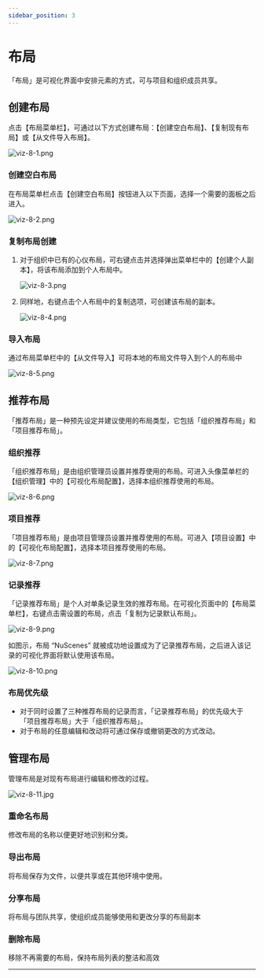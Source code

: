 ```yaml
---
sidebar_position: 3
---
```


# 布局

「布局」是可视化界面中安排元素的方式，可与项目和组织成员共享。

## 创建布局

点击【布局菜单栏】，可通过以下方式创建布局：【创建空白布局】、【复制现有布局】或【从文件导入布局】。

![viz-8-1.png](./img/viz-8-1.png)

### 创建空白布局

在布局菜单栏点击【创建空白布局】按钮进入以下页面，选择一个需要的面板之后进入。

![viz-8-2.png](./img/viz-8-2.png)

### 复制布局创建

1. 对于组织中已有的心仪布局，可右键点击并选择弹出菜单栏中的【创建个人副本】，将该布局添加到个人布局中。

   ![viz-8-3.png](./img/viz-8-3.png)

2. 同样地，右键点击个人布局中的复制选项，可创建该布局的副本。

   ![viz-8-4.png](./img/viz-8-4.png)

### 导入布局

通过布局菜单栏中的【从文件导入】可将本地的布局文件导入到个人的布局中

![viz-8-5.png](./img/viz-8-5.png)

## 推荐布局

「推荐布局」是一种预先设定并建议使用的布局类型，它包括「组织推荐布局」和「项目推荐布局」。

### 组织推荐

「组织推荐布局」是由组织管理员设置并推荐使用的布局。可进入头像菜单栏的【组织管理】中的【可视化布局配置】，选择本组织推荐使用的布局。

![viz-8-6.png](./img/viz-8-6.png)

### 项目推荐

「项目推荐布局」是由项目管理员设置并推荐使用的布局。可进入【项目设置】中的【可视化布局配置】，选择本项目推荐使用的布局。

![viz-8-7.png](./img/viz-8-7.png)

### 记录推荐

「记录推荐布局」是个人对单条记录生效的推荐布局。在可视化页面中的【布局菜单栏】，右键点击需设置的布局，点击「复制为记录默认布局」。

![viz-8-9.png](./img/viz-8-9.png)

如图示，布局 “NuScenes” 就被成功地设置成为了记录推荐布局，之后进入该记录的可视化界面将默认使用该布局。

![viz-8-10.png](./img/viz-8-10.png)

### 布局优先级

- 对于同时设置了三种推荐布局的记录而言，「记录推荐布局」的优先级大于「项目推荐布局」大于「组织推荐布局」。
- 对于布局的任意编辑和改动将可通过保存或撤销更改的方式改动。

## 管理布局

管理布局是对现有布局进行编辑和修改的过程。

![viz-8-11.jpg](./img/viz-8-11.jpg)

### 重命名布局

修改布局的名称以便更好地识别和分类。

### 导出布局

将布局保存为文件，以便共享或在其他环境中使用。

### 分享布局

将布局与团队共享，使组织成员能够使用和更改分享的布局副本

### 删除布局

移除不再需要的布局，保持布局列表的整洁和高效

---
